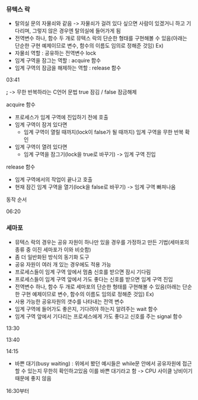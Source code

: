 ### 뮤텍스 락
- 탈의실 문의 자물쇠와 같음 -> 자물쇠가 걸려 있다 싶으면 사람이 있겠거니 하고 기다리며, 그렇지 않은 경우엔 탈의실에 들어가게 됨
- 전역변수 하나, 함수 두 개로 뮤텍스 락의 단순한 형태를 구현해볼 수 있음(아래는 단순한 구현 예제이므로 변수, 함수의 이름도 임의로 정해준 것임)
Ex)
- 자물쇠 역할 : 공유하는 전역변수 lock
- 임계 구역을 잠그는 역할 : acquire 함수
- 임계 구역의 잠금을 해제하는 역할 : release 함수

03:41

**;** -> 무한 반복하라는 C언어 문법
true 잠김 / false 잠금해제

acquire 함수
- 프로세스가 임계 구역에 진입하기 전에 호출
- 임계 구역이 잠겨 있다면
	- 임계 구역이 열릴 때까지(lock이 false가 될 때까지) 임계 구역을 무한 반복 확인
- 임계 구역이 열려 있다면
	- 임계 구역을 잠그기(lock을 true로 바꾸기) -> 임계 구역 진입

release 함수
- 임계 구역에서의 작업이 끝나고 호출
- 현재 잠긴 임계 구역을 열기(lock을 false로 바꾸기) -> 임계 구역 빠져나옴

동작 순서

06:20

### 세마포
- 뮤텍스 락의 경우는 공유 자원이 하나만 있을 경우를 가정하고 만든 기법(세마포의 종류 중 이진 세마포가 이와 비슷함)
- 좀 더 일반화된 방식의 동기화 도구
- 공유 자원이 여러 개 있는 경우에도 적용 가능
- 프로세스들이 임계 구역 앞에서 멈춤 신호를 받으면 잠시 기다림
- 프로세스들이 임계 구역 앞에서 가도 좋다는 신호를 받으면 임계 구역 진입
- 전역변수 하나, 함수 두 개로 세마포의 단순한 형태를 구현해볼 수 있음(아래는 단순한 구현 예제이므로 변수, 함수의 이름도 임의로 정해준 것임)
Ex)
- 사용 가능한 공유자원의 갯수를 나타내는 전역 변수
- 임계 구역에 들어가도 좋은지, 기다려야 하는지 알려주는 wait 함수
- 임계 구역 앞에서 기다리는 프로세스에게 가도 좋다고 신호를 주는 signal 함수

13:30

13:40

14:15

- 바쁜 대기(busy waiting) : 위에서 봤던 예시들은 while문 안에서 공유자원에 접근할 수 있는지 무한히 확인하고있음 이를 바쁜 대기라고 함
-> CPU 사이클 낭비이기 때문에 좋지 않음

16:30부터